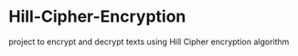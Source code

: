 # Hill-Cipher-Encryption
 project to encrypt and decrypt texts using Hill Cipher encryption algorithm

